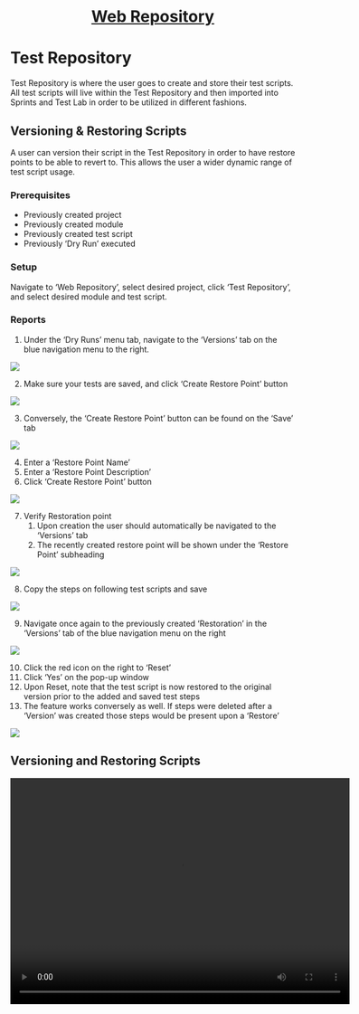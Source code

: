 <h1 style="text-align: center; text-decoration:underline; font-weight: bold;">Web Repository</h1>


# Test Repository
Test Repository is where the user goes to create and store their test scripts. All test scripts will live within the Test Repository and then imported into Sprints and Test Lab in order to be utilized in different fashions.

## Versioning & Restoring Scripts <!-- {docsify-ignore} --> 
A user can version their script in the Test Repository in order to have restore points to be able to revert to. This allows the user a wider dynamic range of test script usage.

### Prerequisites
- Previously created project
- Previously created module
- Previously created test script
- Previously ‘Dry Run’ executed

### Setup
Navigate to ‘Web Repository’, select desired project, click ‘Test Repository’, and select desired module and test script.

### Reports
1. Under the ‘Dry Runs’ menu tab, navigate to the ‘Versions’ tab on the blue navigation menu to the right.

<img src="https://dmdug58z0ycm2.cloudfront.net/production/pub-site/images/_webimages/Aspose.Words.404e87e9-6ed7-4fc7-ac81-b7d471d1c9f8.021.png">

2. Make sure your tests are saved, and click ‘Create Restore Point’ button

<img src="https://dmdug58z0ycm2.cloudfront.net/production/pub-site/images/_webimages/Aspose.Words.404e87e9-6ed7-4fc7-ac81-b7d471d1c9f8.072.png">

3. Conversely, the ‘Create Restore Point’ button can be found on the ‘Save’ tab

<img src="https://dmdug58z0ycm2.cloudfront.net/production/pub-site/images/_webimages/Aspose.Words.404e87e9-6ed7-4fc7-ac81-b7d471d1c9f8.076.png">

4. Enter a ‘Restore Point Name’
5. Enter a ‘Restore Point Description’
6. Click ‘Create Restore Point’ button

<img src="https://dmdug58z0ycm2.cloudfront.net/production/pub-site/images/_webimages/Aspose.Words.404e87e9-6ed7-4fc7-ac81-b7d471d1c9f8.077.png">

7. Verify Restoration point
   1. Upon creation the user should automatically be navigated to the ‘Versions’ tab 
   1. The recently created restore point will be shown under the ‘Restore Point’ subheading

<img src="https://dmdug58z0ycm2.cloudfront.net/production/pub-site/images/_webimages/Aspose.Words.404e87e9-6ed7-4fc7-ac81-b7d471d1c9f8.024.png">

8. Copy the steps on following test scripts and save

<img src="https://dmdug58z0ycm2.cloudfront.net/production/pub-site/images/_webimages/Aspose.Words.404e87e9-6ed7-4fc7-ac81-b7d471d1c9f8.076.png">

9. Navigate once again to the previously created ‘Restoration’ in the ‘Versions’ tab of the blue navigation menu on the right

<img src="https://dmdug58z0ycm2.cloudfront.net/production/pub-site/images/_webimages/Aspose.Words.404e87e9-6ed7-4fc7-ac81-b7d471d1c9f8.025.png">

10. Click the red icon on the right to ‘Reset’
11. Click ‘Yes’ on the pop-up window
   1. Upon Reset, note that the test script is now restored to the original version prior to the added and saved test steps
   1. The feature works conversely as well. If steps were deleted after a ‘Version’ was created those steps would be present upon a ‘Restore’

<img src="https://dmdug58z0ycm2.cloudfront.net/production/pub-site/images/_webimages/Aspose.Words.404e87e9-6ed7-4fc7-ac81-b7d471d1c9f8.025.png">

## Versioning and Restoring Scripts

<video width="600px" height="400px" controls>
  <source src="https://dmdug58z0ycm2.cloudfront.net/production/pub-site/Web/Clip15-Versioning.mp4" type="video/mp4">
</video>

